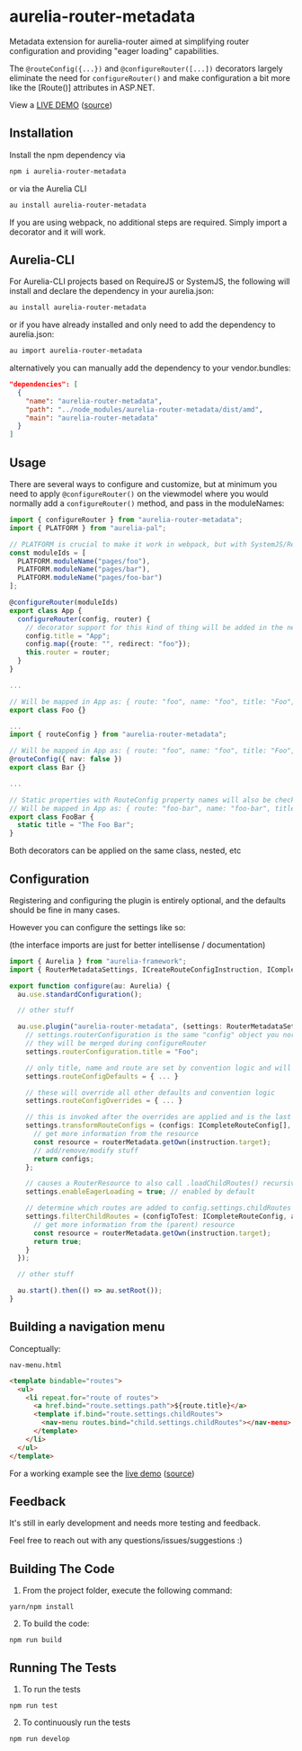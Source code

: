 # aurelia-router-metadata

Metadata extension for aurelia-router aimed at simplifying router configuration and providing "eager loading" capabilities.

The `@routeConfig({...})` and `@configureRouter([...])` decorators largely eliminate the need for `configureRouter()` and make configuration a bit more like the [Route()] attributes in ASP.NET.

View a [LIVE DEMO](https://fkleuver.github.io/aurelia-router-metadata-sample/) ([source](https://github.com/fkleuver/aurelia-router-metadata-sample))

## Installation
Install the npm dependency via

```bash
npm i aurelia-router-metadata
```

or via the Aurelia CLI

```bash
au install aurelia-router-metadata
```

If you are using webpack, no additional steps are required. Simply import a decorator and it will work.

## Aurelia-CLI

For Aurelia-CLI projects based on RequireJS or SystemJS, the following will install and declare the dependency in your aurelia.json:

```bash
au install aurelia-router-metadata
```

or if you have already installed and only need to add the dependency to aurelia.json:

```bash
au import aurelia-router-metadata
```

alternatively you can manually add the dependency to your vendor.bundles:

```json
"dependencies": [
  {
    "name": "aurelia-router-metadata",
    "path": "../node_modules/aurelia-router-metadata/dist/amd",
    "main": "aurelia-router-metadata"
  }
]
```

## Usage

There are several ways to configure and customize, but at minimum you need to apply `@configureRouter()` on the viewmodel where you would normally add a `configureRouter()` method, and pass in the moduleNames:


```ts
import { configureRouter } from "aurelia-router-metadata";
import { PLATFORM } from "aurelia-pal";

// PLATFORM is crucial to make it work in webpack, but with SystemJS/RequireJS you can keep it shorter
const moduleIds = [
  PLATFORM.moduleName("pages/foo"),
  PLATFORM.moduleName("pages/bar"),
  PLATFORM.moduleName("pages/foo-bar")
];

@configureRouter(moduleIds)
export class App {
  configureRouter(config, router) {
    // decorator support for this kind of thing will be added in the near future
    config.title = "App";
    config.map({route: "", redirect: "foo"});
    this.router = router;
  }
}

...

// Will be mapped in App as: { route: "foo", name: "foo", title: "Foo", nav: true }
export class Foo {}

...
import { routeConfig } from "aurelia-router-metadata";

// Will be mapped in App as: { route: "foo", name: "foo", title: "Foo", nav: false }
@routeConfig({ nav: false })
export class Bar {}

...

// Static properties with RouteConfig property names will also be checked
// Will be mapped in App as: { route: "foo-bar", name: "foo-bar", title: "The Foo Bar", nav: true }
export class FooBar {
  static title = "The Foo Bar";
}
```

Both decorators can be applied on the same class, nested, etc

## Configuration
Registering and configuring the plugin is entirely optional, and the defaults should be fine in many cases.

However you can configure the settings like so:

(the interface imports are just for better intellisense / documentation)

```typescript
import { Aurelia } from "aurelia-framework";
import { RouterMetadataSettings, ICreateRouteConfigInstruction, ICompleteRouteConfig, routerMetadata } from "aurelia-router-metadata";

export function configure(au: Aurelia) {
  au.use.standardConfiguration();

  // other stuff

  au.use.plugin("aurelia-router-metadata", (settings: RouterMetadataSettings) => {
    // settings.routerConfiguration is the same "config" object you normally get in configureRouter
    // they will be merged during configureRouter
    settings.routerConfiguration.title = "Foo";

    // only title, name and route are set by convention logic and will override what you set here
    settings.routeConfigDefaults = { ... }

    // these will override all other defaults and convention logic
    settings.routeConfigOverrides = { ... }

    // this is invoked after the overrides are applied and is the last step before the routes are stored in metadata
    settings.transformRouteConfigs = (configs: ICompleteRouteConfig[], instruction: ICreateRouteConfigInstruction) => {
      // get more information from the resource
      const resource = routerMetadata.getOwn(instruction.target);
      // add/remove/modify stuff
      return configs;
    };

    // causes a RouterResource to also call .loadChildRoutes() recursively on its children when its called by the first configureRouter
    settings.enableEagerLoading = true; // enabled by default

    // determine which routes are added to config.settings.childRoutes during .loadChildRoutes()
    settings.filterChildRoutes = (configToTest: ICompleteRouteConfig, allConfigs: ICompleteRouteConfig[], instruction: IConfigureRouterInstruction) => {
      // get more information from the (parent) resource
      const resource = routerMetadata.getOwn(instruction.target);
      return true;
    }
  });

  // other stuff

  au.start().then(() => au.setRoot());
}
```

## Building a navigation menu

Conceptually:

`nav-menu.html`

```html
<template bindable="routes">
  <ul>
    <li repeat.for="route of routes">
      <a href.bind="route.settings.path">${route.title}</a>
      <template if.bind="route.settings.childRoutes">
        <nav-menu routes.bind="child.settings.childRoutes"></nav-menu>
      </template>
    </li>
  </ul>
</template>
```

For a working example see the [live demo](https://fkleuver.github.io/aurelia-router-metadata-sample/) ([source](https://github.com/fkleuver/aurelia-router-metadata-sample))

## Feedback

It's still in early development and needs more testing and feedback.

Feel free to reach out with any questions/issues/suggestions :)


## Building The Code


1. From the project folder, execute the following command:

  ```
  yarn/npm install
  ```
2. To build the code:

  ```
  npm run build
  ```

## Running The Tests

1. To run the tests

  ```
  npm run test
  ```

2. To continuously run the tests

```
npm run develop
```


